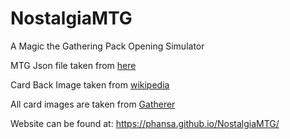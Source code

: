# NostalgiaMTG
A Magic the Gathering Pack Opening Simulator

MTG Json file taken from [here](https://mtgjson.com/)

Card Back Image taken from [wikipedia](https://upload.wikimedia.org/wikipedia/en/a/aa/Magic_the_gathering-card_back.jpg)

All card images are taken from [Gatherer](http://gatherer.wizards.com/Pages/Default.aspx)

Website can be found at:
https://phansa.github.io/NostalgiaMTG/
